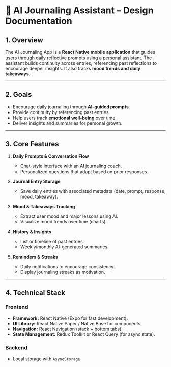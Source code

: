 # 📝 AI Journaling Assistant – Design Documentation

## 1. Overview
The AI Journaling App is a **React Native mobile application** that guides users through daily reflective prompts using a personal assistant. The assistant builds continuity across entries, referencing past reflections to encourage deeper insights. It also tracks **mood trends and daily takeaways**.

---

## 2. Goals
- Encourage daily journaling through **AI-guided prompts**.  
- Provide continuity by referencing past entries.  
- Help users track **emotional well-being** over time.  
- Deliver insights and summaries for personal growth.  

---

## 3. Core Features
1. **Daily Prompts & Conversation Flow**
   - Chat-style interface with an AI journaling coach.  
   - Personalized questions that adapt based on prior responses.  

2. **Journal Entry Storage**
   - Save daily entries with associated metadata (date, prompt, response, mood, takeaway).  

3. **Mood & Takeaways Tracking**
   - Extract user mood and major lessons using AI.  
   - Visualize mood trends over time (charts).  

4. **History & Insights**
   - List or timeline of past entries.  
   - Weekly/monthly AI-generated summaries.  

5. **Reminders & Streaks**
   - Daily notifications to encourage consistency.  
   - Display journaling streaks as motivation.  

---

## 4. Technical Stack

### Frontend
- **Framework:** React Native (Expo for fast development).  
- **UI Library:** React Native Paper / Native Base for components.  
- **Navigation:** React Navigation (stack + bottom tabs).  
- **State Management:** Redux Toolkit or React Query (for async state).  

### Backend
  - Local storage with `AsyncStorage` 

